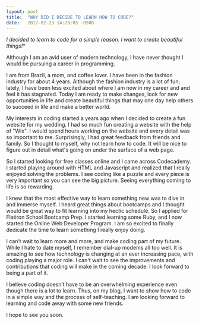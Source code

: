 ```yaml
---
layout: post
title:  "WHY DID I DECIDE TO LEARN HOW TO CODE?"
date:   2017-02-23 14:20:05 -0500
---
```



*I decided to learn to code for a simple reason. I want to create beautiful things!**

Although I am an avid user of modern technology, I have never thought I would be pursuing a career in programming. 

I am from Brazil, a mom, and coffee lover. I have been in the fashion industry for about 4 years. Although the fashion industry is a lot of fun; lately, I have been less excited about where I am now in my career and and feel it has stagnated. Today I am ready to make changes, look for new opportunities in life and create beautiful things that may one day help others to succeed in life and make a better world.

My interests in coding started a years ago when I decided to create a fun website for my wedding. I had so much fun creating a website with the help of "Wix". I would spend hours working on the website and every detail was so important to me.  Surprisingly, I had great feedback from friends and family. So I thought to myself, why not learn how to code. It will be nice to figure out in detail what's going on under the surface of a web page. 

So I started looking for free classes online and I came across Codecademy. I started playing around with HTML and Javascript and realized that I really enjoyed solving the problems. I see coding like a puzzle and every piece is very important so you can see the big picture. Seeing everything coming to life is so rewarding. 

I knew that the most effective way to learn something new was to dive in and immerse myself. I heard great things about bootcamps and I thought would be great way to fit learning into my hectic schedule. So I applied for Flatiron School Bootcamp Prep. I started learning some Ruby, and I now started the Online Web Developer Program. I am so excited to finally dedicate the time to learn something I really enjoy doing. 

I can’t wait to learn more and more, and make coding part of my future. While I hate to date myself, I remember dial-up modems all too well. It is amazing to see how technology is changing at an ever increasing pace, with coding playing a major role. I can't wait to see the improvements and contributions that coding will make in the coming decade. I look forward to being a part of it.

I believe coding doesn’t have to be an overwhelming experience even though there is a lot to learn. Thus, on my blog, I want to show how to code in a simple way and the process of self-teaching. I am looking forward to learning and code away with some new friends.

I hope to see you soon.






 

